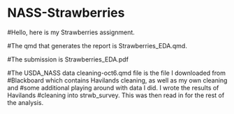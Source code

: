 # NASS-Strawberries
#Hello, here is my Strawberries assignment. 

#The qmd that generates the report is Strawberries_EDA.qmd. 

#The submission is Strawberries_EDA.pdf

#The USDA_NASS data cleaning-oct6.qmd file is the file I downloaded from 
#Blackboard which contains Havilands cleaning, as well as my own cleaning and 
#some additional playing around with data I did. I wrote the results of Havilands
#cleaning into strwb_survey. This was then read in for the rest of the analysis. 